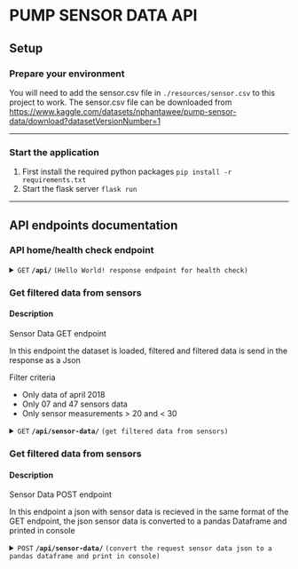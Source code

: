 # PUMP SENSOR DATA API

## Setup

### Prepare your environment

You will need to add the sensor.csv file in `./resources/sensor.csv` to this project to work.
The sensor.csv file can be downloaded from https://www.kaggle.com/datasets/nphantawee/pump-sensor-data/download?datasetVersionNumber=1

------------------------------------------------------------------------------------------

### Start the application

1. First install the required python packages
   `pip install -r requirements.txt`
2. Start the flask server
   `flask run`

------------------------------------------------------------------------------------------

## API endpoints documentation


### API home/health check endpoint

<details>
 <summary><code>GET</code> <code><b>/api/</b></code> <code>(Hello World! response endpoint for health check)</code></summary>

 ##### Responses

> | http code   | content-type          | response                      |
> |-------------|-----------------------|-------------------------------|
> | `200`       | `application/json`    | `{"message": "Hello World!"}` |

</details>


### Get filtered data from sensors

#### Description
 Sensor Data GET endpoint

   In this endpoint the dataset is loaded, filtered and filtered data is send in the response
   as a Json

   Filter criteria
   - Only data of april 2018
   - Only 07 and 47 sensors data
   - Only sensor measurements > 20 and < 30

<details>
 <summary><code>GET</code> <code><b>/api/sensor-data/</b></code> <code>(get filtered data from sensors)</code></summary>

 ##### Endpoint Responses

 > | http code   | content-type          | response                                 |
 > |-------------|-----------------------|------------------------------------------|
 > | `200`       | `application/json`    | `json object `                           |
 > | `500`       | `application/json`    |` {"message": "Internal Server Error"}`   |
 
 ##### Example Response
 ```json
 [
   {
      "date": "2018-04-19",
      "machine_status": "RECOVERING",
      "measure": 21.12992,
      "sensor": "sensor_07",
      "time": "09:09:00"
   },
   ...
 ]
 ```
</details>

### Get filtered data from sensors

#### Description
 Sensor Data POST endpoint

   In this endpoint a json with sensor data is recieved in the same format of the GET endpoint, the json sensor data is converted to a pandas Dataframe and printed in console

<details>
 <summary><code>POST</code> <code><b>/api/sensor-data/</b></code> <code>(convert the request sensor data json to a pandas dataframe and print in console)</code></summary>

##### Example Body
 ```json
 [
   {
      "date": "2018-04-19",
      "machine_status": "RECOVERING",
      "measure": 21.12992,
      "sensor": "sensor_07",
      "time": "09:09:00"
   },
   ...
 ]
 ```
 
 
 ##### Responses

 > | http code   | content-type          | response                                 |
 > |-------------|-----------------------|------------------------------------------|
 > | `200`       | `application/json`    | `{"message": "ok"} `                           |
 > | `500`       | `application/json`    |` {"message": "Internal Server Error"}`   |
 
</details>